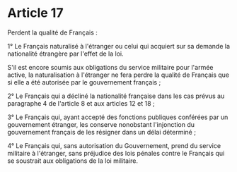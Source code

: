 # Article 17

<p>Perdent la qualité de Français :</p><p>1° Le Français naturalisé à l'étranger ou celui qui acquiert sur sa demande la nationalité étrangère par l'effet de la loi.</p><p>S'il est encore soumis aux obligations du service militaire pour l'armée active, la naturalisation à l'étranger ne fera perdre la qualité de Français que si elle a été autorisée par le gouvernement français ;</p><p>2° Le Français qui a décliné la nationalité française dans les cas prévus au paragraphe 4 de l'article 8 et aux articles 12 et 18 ;</p><p>3° Le Français qui, ayant accepté des fonctions publiques conférées par un gouvernement étranger, les conserve nonobstant l'injonction du gouvernement français de les résigner dans un délai déterminé ;</p><p>4° Le Français qui, sans autorisation du Gouvernement, prend du service militaire à l'étranger, sans préjudice des lois pénales contre le Français qui se soustrait aux obligations de la loi militaire.</p>